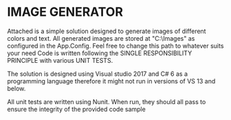 # IMAGE GENERATOR

Attached  is  a simple solution designed to generate images of different colors and text.
All generated images are stored at "C:\Images" as configured in the App.Config. Feel free to change this path to whatever suits your need
Code is written following the SINGLE RESPONSIBILITY PRINCIPLE with various UNIT TESTS.

The solution is designed using Visual studio 2017 and C# 6 as a programming language therefore it might not run in versions of VS 13 and below.

All unit tests are written using Nunit. When run, they should all pass to ensure the integrity of the provided code sample
